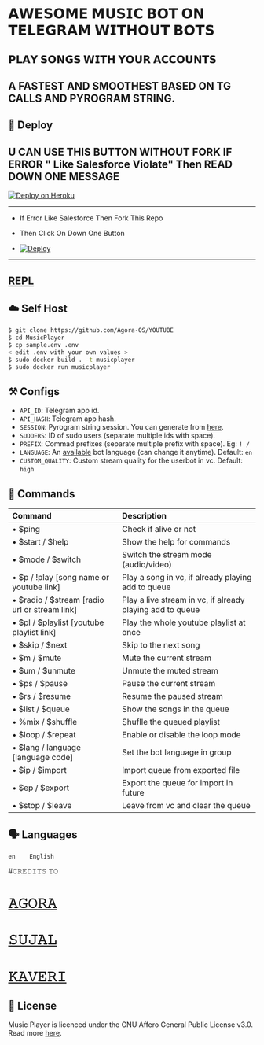 # 𝗔𝗪𝗘𝗦𝗢𝗠𝗘 𝗠𝗨𝗦𝗜𝗖 𝗕𝗢𝗧 𝗢𝗡 𝗧𝗘𝗟𝗘𝗚𝗥𝗔𝗠 𝗪𝗜𝗧𝗛𝗢𝗨𝗧 𝗕𝗢𝗧𝗦
## 𝗣𝗟𝗔𝗬 𝗦𝗢𝗡𝗚𝗦 𝗪𝗜𝗧𝗛 𝗬𝗢𝗨𝗥 𝗔𝗖𝗖𝗢𝗨𝗡𝗧𝗦

## A FASTEST AND SMOOTHEST BASED ON TG CALLS AND PYROGRAM STRING.

## 🚀 <a name="deploy"></a>Deploy

## U CAN USE THIS BUTTON WITHOUT FORK IF ERROR " Like Salesforce Violate" Then READ DOWN ONE MESSAGE 

[![Deploy on Heroku](https://www.herokucdn.com/deploy/button.svg)](https://heroku.com/deploy?template=https://github.com/Agora-OS/YOUTUBE)

------------

- If Error Like Salesforce Then Fork This Repo

- Then Click On Down One Button 

- [![Deploy](https://te.legra.ph/file/d942a957ca7998c3bf38a.jpg)](https://heroku.com/deploy/)


-------------

## [REPL](https://t.me/pyrostrbot)
## ☁️ <a name="self_host"></a>Self Host

```bash
$ git clone https://github.com/Agora-OS/YOUTUBE
$ cd MusicPlayer
$ cp sample.env .env
< edit .env with your own values >
$ sudo docker build . -t musicplayer
$ sudo docker run musicplayer
```

## ⚒ <a name="configs"></a>Configs

- `API_ID`: Telegram app id.
- `API_HASH`: Telegram app hash.
- `SESSION`: Pyrogram string session. You can generate from [here](https://replit.com/@AsmSafone/genStr).
- `SUDOERS`: ID of sudo users (separate multiple ids with space).
- `PREFIX`: Commad prefixes (separate multiple prefix with space). Eg: `! /`
- `LANGUAGE`: An [available](#languages) bot language (can change it anytime). Default: `en`
- `CUSTOM_QUALITY`: Custom stream quality for the userbot in vc. Default: `high`

## 📄 <a name="commands"></a>Commands

Command | Description
:--- | :---
• $ping | Check if alive or not
• $start / $help | Show the help for commands
• $mode / $switch | Switch the stream mode (audio/video)
• $p / !play [song name or youtube link] | Play a song in vc, if already playing add to queue
• $radio / $stream [radio url or stream link] | Play a live stream in vc, if already playing add to queue
• $pl / $playlist [youtube playlist link] | Play the whole youtube playlist at once
• $skip / $next | Skip to the next song
• $m / $mute | Mute the current stream
• $um / $unmute | Unmute the muted stream
• $ps / $pause | Pause the current stream
• $rs / $resume | Resume the paused stream
• $list / $queue | Show the songs in the queue
• %mix / $shuffle | Shuflle the queued playlist
• $loop / $repeat | Enable or disable the loop mode
• $lang / language [language code] | Set the bot language in group
• $ip / $import | Import queue from exported file
• $ep / $export | Export the queue for import in future
• $stop / $leave | Leave from vc and clear the queue

## 🗣 <a name="languages"></a>Languages

```text
en    English
```

#𝙲𝚁𝙴𝙳𝙸𝚃𝚂 𝚃𝙾
# [𝙰𝙶𝙾𝚁𝙰](https://t.me/agoraswamy_professor)

# [𝚂𝚄𝙹𝙰𝙻](https://t.me/toxic_than_toxiest)

# [𝙺𝙰𝚅𝙴𝚁𝙸](https://t.me/kavya_bangaram)

## 📃 <a name="license"></a>License

Music Player is licenced under the GNU Affero General Public License v3.0.
Read more [here](./LICENSE).
